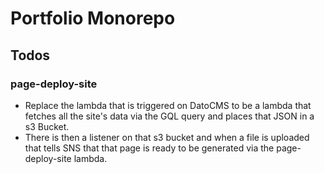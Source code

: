 # Portfolio Monorepo

## Todos

### page-deploy-site

- Replace the lambda that is triggered on DatoCMS to be a lambda that fetches all the site's data via the GQL query and places that JSON in a s3 Bucket.
- There is then a listener on that s3 bucket and when a file is uploaded that tells SNS that that page is ready to be generated via the page-deploy-site lambda.
